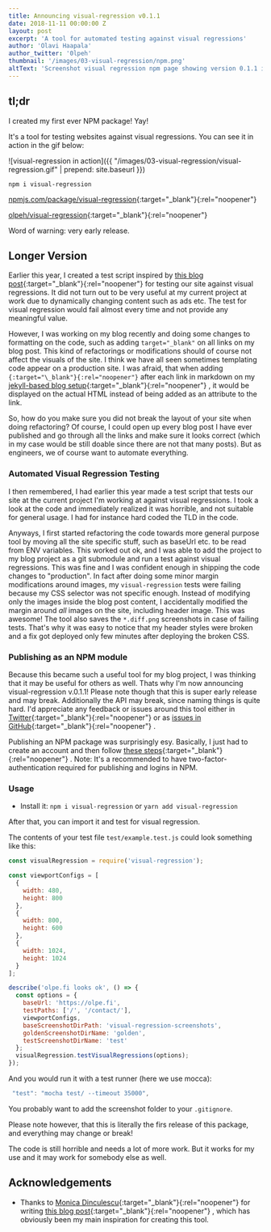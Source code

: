 ```yaml
---
title: Announcing visual-regression v0.1.1
date: 2018-11-11 00:00:00 Z
layout: post
excerpt: 'A tool for automated testing against visual regressions'
author: 'Olavi Haapala'
author_twitter: '0lpeh'
thumbnail: '/images/03-visual-regression/npm.png'
altText: 'Screenshot visual regression npm page showing version 0.1.1 is published'
---
```


## tl;dr

I created my first ever NPM package!
Yay!

It's a tool for testing websites against visual regressions.
You can see it in action in the gif below:

![visual-regression in action]({{ "/images/03-visual-regression/visual-regression.gif" | prepend: site.baseurl }})

`npm i visual-regression`

[npmjs.com/package/visual-regression](https://www.npmjs.com/package/visual-regression){:target="\_blank"}{:rel="noopener"}

[olpeh/visual-regression](https://github.com/olpeh/visual-regression){:target="\_blank"}{:rel="noopener"}

Word of warning: very early release.

## Longer Version

Earlier this year, I created a test script inspired by [this blog post](https://meowni.ca/posts/2017-puppeteer-tests/){:target="\_blank"}{:rel="noopener"} for testing our site against visual regressions.
It did not turn out to be very useful at my current project at work due to dynamically changing content such as ads etc.
The test for visual regression would fail almost every time and not provide any meaningful value.

However, I was working on my blog recently and doing some changes to formatting on the code, such as adding `target="_blank"` on all links on my blog post.
This kind of refactorings or modifications should of course not affect the visuals of the site.
I think we have all seen sometimes templating code appear on a production site.
I was afraid, that when adding `{:target="\_blank"}{:rel="noopener"}` after each link in markdown on my [jekyll-based blog setup](https://github.com/olpeh/olpeh.github.io){:target="\_blank"}{:rel="noopener"} , it would be displayed on the actual HTML instead of being added as an attribute to the link.

So, how do you make sure you did not break the layout of your site when doing refactoring?
Of course, I could open up every blog post I have ever published and go through all the links and make sure it looks correct (which in my case would be still doable since there are not that many posts).
But as engineers, we of course want to automate everything.

### Automated Visual Regression Testing

I then remembered, I had earlier this year made a test script that tests our site at the current project I'm working at against visual regressions.
I took a look at the code and immediately realized it was horrible, and not suitable for general usage.
I had for instance hard coded the TLD in the code.

Anyways, I first started refactoring the code towards more general purpose tool by moving all the site specific stuff, such as baseUrl etc. to be read from ENV variables.
This worked out ok, and I was able to add the project to my blog project as a git submodule and run a test against visual regressions.
This was fine and I was confident enough in shipping the code changes to "production".
In fact after doing some minor margin modifications around images, my `visual-regression` tests were failing because my CSS selector was not specific enough.
Instead of modifying only the images inside the blog post content, I accidentally modified the margin around _all_ images on the site, including header image.
This was awesome! The tool also saves the `*.diff.png` screenshots in case of failing tests.
That's why it was easy to notice that my header styles were broken and a fix got deployed only few minutes after deploying the broken CSS.

### Publishing as an NPM module

Because this became such a useful tool for my blog project, I was thinking that it may be useful for others as well.
Thats why I'm now announcing visual-regression v.0.1.1!
Please note though that this is super early release and may break.
Additionally the API may break, since naming things is quite hard.
I'd appreciate any feedback or issues around this tool either in [Twitter](https://twitter.com/0lpeh){:target="\_blank"}{:rel="noopener"} or as [issues in GitHub](https://github.com/olpeh/visual-regression/issues){:target="\_blank"}{:rel="noopener"} .

Publishing an NPM package was surprisingly esy.
Basically, I just had to create an account and then follow [these steps](https://docs.npmjs.com/creating-and-publishing-unscoped-public-packages#creating-an-unscoped-public-package){:target="\_blank"}{:rel="noopener"} .
Note: It's a recommended to have two-factor-authentication required for publishing and logins in NPM.

### Usage

- Install it: `npm i visual-regression` or `yarn add visual-regression`

After that, you can import it and test for visual regression.

The contents of your test file `test/example.test.js` could look something like this:

```javascript
const visualRegression = require('visual-regression');

const viewportConfigs = [
  {
    width: 480,
    height: 800
  },
  {
    width: 800,
    height: 600
  },
  {
    width: 1024,
    height: 1024
  }
];

describe('olpe.fi looks ok', () => {
  const options = {
    baseUrl: 'https://olpe.fi',
    testPaths: ['/', '/contact/'],
    viewportConfigs,
    baseScreenshotDirPath: 'visual-regression-screenshots',
    goldenScreenshotDirName: 'golden',
    testScreenshotDirName: 'test'
  };
  visualRegression.testVisualRegressions(options);
});
```

And you would run it with a test runner (here we use mocca):

```javascript
 "test": "mocha test/ --timeout 35000",
```

You probably want to add the screenshot folder to your `.gitignore`.

Please note however, that this is literally the firs release of this package, and everything may change or break!

The code is still horrible and needs a lot of more work.
But it works for my use and it may work for somebody else as well.

## Acknowledgements

- Thanks to [Monica Dinculescu](https://github.com/notwaldorf){:target="\_blank"}{:rel="noopener"} for writing [this blog post](https://meowni.ca/posts/2017-puppeteer-tests/){:target="\_blank"}{:rel="noopener"} , which has obviously been my main inspiration for creating this tool.
